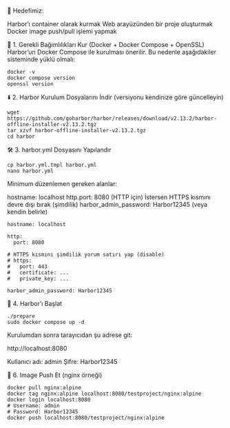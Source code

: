 🚩 Hedefimiz:

Harbor’ı container olarak kurmak
Web arayüzünden bir proje oluşturmak
Docker image push/pull işlemi yapmak

🔧 1. Gerekli Bağımlılıkları Kur (Docker + Docker Compose + OpenSSL)
Harbor’un Docker Compose ile kurulması önerilir. Bu nedenle aşağıdakiler sisteminde yüklü olmalı:
```
docker -v
docker compose version
openssl version
```

⬇️ 2. Harbor Kurulum Dosyalarını İndir (versiyonu kendinize göre güncelleyin)
```
wget https://github.com/goharbor/harbor/releases/download/v2.13.2/harbor-offline-installer-v2.13.2.tgz
tar xzvf harbor-offline-installer‑v2.13.2.tgz
cd harbor
```

🛠 3. harbor.yml Dosyasını Yapılandır
```
cp harbor.yml.tmpl harbor.yml
nano harbor.yml
```
Minimum düzenlemen gereken alanlar:

hostname: localhost
http.port: 8080 (HTTP için)
İstersen HTTPS kısmını devre dışı bırak (şimdilik)
harbor_admin_password: Harbor12345 (veya kendin belirle)

```
hostname: localhost

http:
  port: 8080

# HTTPS kısmını şimdilik yorum satırı yap (disable)
# https:
#   port: 443
#   certificate: ...
#   private_key: ...

harbor_admin_password: Harbor12345

```

🚀 4. Harbor’ı Başlat
```
./prepare
sudo docker compose up -d
```
Kurulumdan sonra tarayıcıdan şu adrese git:

http://localhost:8080

Kullanıcı adı: admin
Şifre: Harbor12345

🐳 6. Image Push Et (nginx örneği)
```
docker pull nginx:alpine
docker tag nginx:alpine localhost:8080/testproject/nginx:alpine
docker login localhost:8080
# Username: admin
# Password: Harbor12345
docker push localhost:8080/testproject/nginx:alpine










